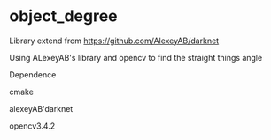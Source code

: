 # object_degree

Library extend from https://github.com/AlexeyAB/darknet

Using ALexeyAB's library and opencv to find the straight things angle

Dependence


cmake 

alexeyAB'darknet

opencv3.4.2
